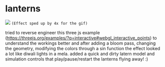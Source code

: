 # lanterns
![](https://github.com/mokshitagupta/lanterns/blob/main/lanterns.gif)
`(Effect sped up by 4x for the gif)`

tried to reverse engineer this three js example (https://threejs.org/examples/?q=interactive#webgl_interactive_points) to understand the workings better and after adding a bloom pass, changing the geometry, modifying the colors through a sin function the effect looked a lot like diwali lights in a mela. added a quick and dirty latern model and simulation controls that play/pause/restart the lanterns flying away! :)
